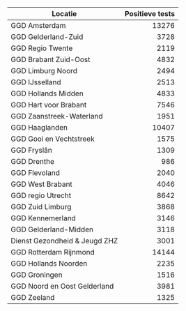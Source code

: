 | Locatie | Positieve tests |
|---------|----------------:|
| GGD Amsterdam                            | 13276 |
| GGD Gelderland-Zuid                      |  3728 |
| GGD Regio Twente                         |  2119 |
| GGD Brabant Zuid-Oost                    |  4832 |
| GGD Limburg Noord                        |  2494 |
| GGD IJsselland                           |  2513 |
| GGD Hollands Midden                      |  4833 |
| GGD Hart voor Brabant                    |  7546 |
| GGD Zaanstreek-Waterland                 |  1951 |
| GGD Haaglanden                           | 10407 |
| GGD Gooi en Vechtstreek                  |  1575 |
| GGD Fryslân                              |  1309 |
| GGD Drenthe                              |   986 |
| GGD Flevoland                            |  2040 |
| GGD West Brabant                         |  4046 |
| GGD regio Utrecht                        |  8642 |
| GGD Zuid Limburg                         |  3868 |
| GGD Kennemerland                         |  3146 |
| GGD Gelderland-Midden                    |  3118 |
| Dienst Gezondheid & Jeugd ZHZ            |  3001 |
| GGD Rotterdam Rijnmond                   | 14144 |
| GGD Hollands Noorden                     |  2235 |
| GGD Groningen                            |  1516 |
| GGD Noord en Oost Gelderland             |  3981 |
| GGD Zeeland                              |  1325 |
